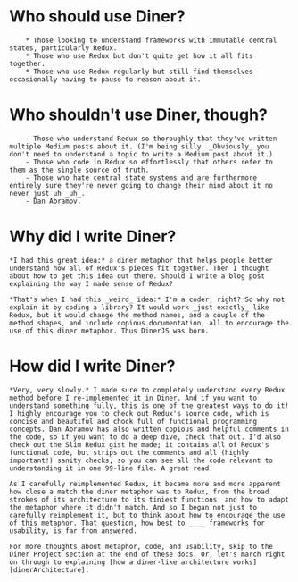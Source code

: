 # Who should use Diner?

        * Those looking to understand frameworks with immutable central states, particularly Redux.
        * Those who use Redux but don't quite get how it all fits together.
        * Those who use Redux regularly but still find themselves occasionally having to pause to reason about it.

# Who shouldn't use Diner, though?

        - Those who understand Redux so thoroughly that they've written multiple Medium posts about it. (I'm being silly. _Obviously_ you don't need to understand a topic to write a Medium post about it.)
        - Those who code in Redux so effortlessly that others refer to them as the single source of truth.
        - Those who hate central state systems and are furthermore entirely sure they're never going to change their mind about it no never just uh _uh_.
        - Dan Abramov.

# Why did I write Diner?
    *I had this great idea:* a diner metaphor that helps people better understand how all of Redux's pieces fit together. Then I thought about how to get this idea out there. Should I write a blog post explaining the way I made sense of Redux?

    *That's when I had this _weird_ idea:* I'm a coder, right? So why not explain it by coding a library? It would work _just exactly_ like Redux, but it would change the method names, and a couple of the method shapes, and include copious documentation, all to encourage the use of this diner metaphor. Thus DinerJS was born.

# How did I write Diner?
    *Very, very slowly.* I made sure to completely understand every Redux method before I re-implemented it in Diner. And if you want to understand something fully, this is one of the greatest ways to do it! I highly encourage you to check out Redux's source code, which is concise and beautiful and chock full of functional programming concepts. Dan Abramov has also written copious and helpful comments in the code, so if you want to do a deep dive, check that out. I'd also check out the Slim Redux gist he made; it contains all of Redux's functional code, but strips out the comments and all (highly important!) sanity checks, so you can see all the code relevant to understanding it in one 99-line file. A great read!

    As I carefully reimplemented Redux, it became more and more apparent how close a match the diner metaphor was to Redux, from the broad strokes of its architecture to its tiniest functions, and how to adapt the metaphor where it didn't match. And so I began not just to carefully reimplement it, but to think about how to encourage the use of this metaphor. That question, how best to ____ frameworks for usability, is far from answered.

    For more thoughts about metaphor, code, and usability, skip to the Diner Project section at the end of these docs. Or, let's march right on through to explaining [how a diner-like architecture works][dinerArchitecture].

[dinerArchitecture]: ./introduction/quickIntro.md
